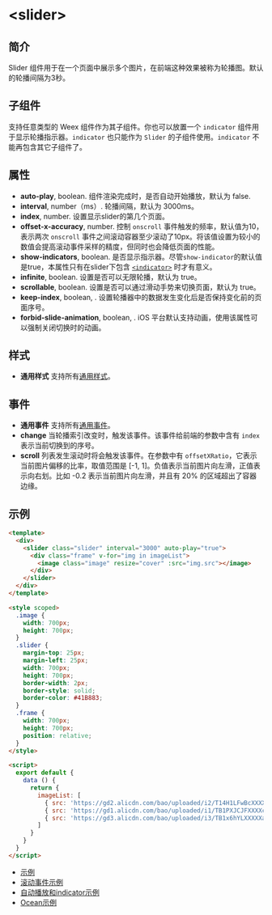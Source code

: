 # &lt;slider&gt;

## 简介

Slider 组件用于在一个页面中展示多个图片，在前端这种效果被称为轮播图。默认的轮播间隔为3秒。

## 子组件

支持任意类型的 Weex 组件作为其子组件。你也可以放置一个 `indicator` 组件用于显示轮播指示器。`indicator` 也只能作为 `Slider` 的子组件使用。`indicator` 不能再包含其它子组件了。

## 属性

* **auto-play**, boolean. 组件渲染完成时，是否自动开始播放，默认为 false.
* **interval**, number（ms）. 轮播间隔，默认为 3000ms。
* **index**, number. 设置显示slider的第几个页面。
* **offset-x-accuracy**, number. 控制 `onscroll` 事件触发的频率，默认值为10，表示两次 `onscroll` 事件之间滚动容器至少滚动了10px。将该值设置为较小的数值会提高滚动事件采样的精度，但同时也会降低页面的性能。
* **show-indicators**, boolean. 是否显示指示器。尽管`show-indicator`的默认值是true，本属性只有在slider下包含 [`<indicator>`](.indicator.html) 时才有意义。
* **infinite**, boolean. 设置是否可以无限轮播，默认为 true。
* **scrollable**, boolean. 设置是否可以通过滑动手势来切换页面，默认为 true。
* **keep-index**, boolean, <Badge text="Android" type="warning"/>. 设置轮播器中的数据发生变化后是否保持变化前的页面序号。
* **forbid-slide-animation**, boolean, <Badge text="v0.20+ & iOS" type="warning"/>. iOS 平台默认支持动画，使用该属性可以强制关闭切换时的动画。

## 样式

* **通用样式** 支持所有[通用样式](../styles/common-styles.html)。

## 事件

* **通用事件** 支持所有[通用事件](../events/common-events.html)。
* **change** 当轮播索引改变时，触发该事件。该事件给前端的参数中含有 `index`表示当前切换到的序号。
* **scroll** 列表发生滚动时将会触发该事件。在参数中有 `offsetXRatio`，它表示当前图片偏移的比率，取值范围是 [-1, 1]。负值表示当前图片向左滑，正值表示向右划。比如 -0.2 表示当前图片向左滑，并且有 20% 的区域超出了容器边缘。

## 示例
```html
<template>
  <div>
    <slider class="slider" interval="3000" auto-play="true">
      <div class="frame" v-for="img in imageList">
        <image class="image" resize="cover" :src="img.src"></image>
      </div>
    </slider>
  </div>
</template>

<style scoped>
  .image {
    width: 700px;
    height: 700px;
  }
  .slider {
    margin-top: 25px;
    margin-left: 25px;
    width: 700px;
    height: 700px;
    border-width: 2px;
    border-style: solid;
    border-color: #41B883;
  }
  .frame {
    width: 700px;
    height: 700px;
    position: relative;
  }
</style>

<script>
  export default {
    data () {
      return {
        imageList: [
          { src: 'https://gd2.alicdn.com/bao/uploaded/i2/T14H1LFwBcXXXXXXXX_!!0-item_pic.jpg'},
          { src: 'https://gd1.alicdn.com/bao/uploaded/i1/TB1PXJCJFXXXXciXFXXXXXXXXXX_!!0-item_pic.jpg'},
          { src: 'https://gd3.alicdn.com/bao/uploaded/i3/TB1x6hYLXXXXXazXVXXXXXXXXXX_!!0-item_pic.jpg'}
        ]
      }
    }
  }
</script>
```
* [示例](http://dotwe.org/vue/0c43ffd743c90b3bd9f5371062652e60)
* [滚动事件示例](http://dotwe.org/vue/00aff16c6c1c9e9c1209d2db70b94b24)
* [自动播放和indicator示例](http://dotwe.org/vue/7c9c0f5cc6e4571a962b8f0cf627fab3)
* [Ocean示例](http://dotwe.org/vue/c851d5fe09e54709a6128dbc5bf74a6e)

